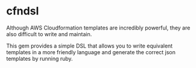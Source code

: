 cfndsl
======
Although AWS Cloudformation templates are incredibly powerful, they are also difficult to write and maintain.

This gem provides a simple DSL that allows you to write equivalent templates in a more friendly language 
and generate the correct json templates by running ruby.